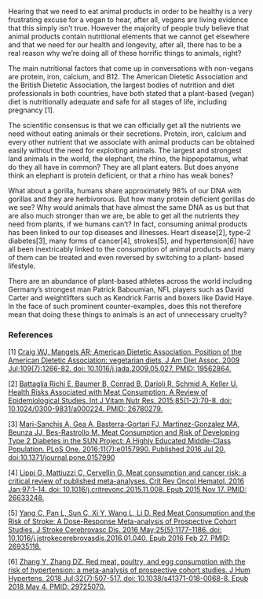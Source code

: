 Hearing that we need to eat animal products in order to be healthy is a very frustrating excuse for a vegan to hear, after all, vegans are living evidence that this simply isn’t true. However the majority of people truly believe that animal products contain nutritional elements that we cannot get elsewhere and that we need for our health and longevity, after all, there has to be a real reason why we’re doing all of these horrific things to animals, right? 

The main nutritional factors that come up in conversations with non-vegans are protein, iron, calcium, and B12. The American Dietetic Association and the British Dietetic Association, the largest bodies of nutrition and diet professionals in both countries, have both stated that a plant-based (vegan) diet is nutritionally adequate and safe for all stages of life, including pregnancy [1].

The scientific consensus is that we can officially get all the nutrients we need without eating animals or their secretions. Protein, iron, calcium and every other nutrient that we associate with animal products can be obtained easily without the need for exploiting animals. The largest and strongest land animals in the world, the elephant, the rhino, the hippopotamus, what do they all have in common? They are all plant eaters. But does anyone think an elephant is protein deficient, or that a rhino has weak bones? 

What about a gorilla, humans share approximately 98% of our DNA with gorillas and they are herbivorous. But how many protein deficient gorillas do we see? Why would animals that have almost the same DNA as us but that are also much stronger than we are, be able to get all the nutrients they need from plants, if we humans can’t? In fact, consuming animal products has been linked to our top diseases and illnesses. Heart disease[2], type-2 diabetes[3], many forms of cancer[4], strokes[5], and hypertension[6] have all been inextricably linked to the consumption of animal products and many of them can be treated and even reversed by switching to a plant- based lifestyle. 

There are an abundance of plant-based athletes across the world including Germany’s strongest man Patrick Baboumian, NFL players such as David Carter and weightlifters such as Kendrick Farris and boxers like David Haye. In the face of such prominent counter-examples, does this not therefore mean that doing these things to animals is an act of unnecessary cruelty?


### References
[1] [Craig WJ, Mangels AR; American Dietetic Association. Position of the American Dietetic Association: vegetarian diets. J Am Diet Assoc. 2009 Jul;109(7):1266-82. doi: 10.1016/j.jada.2009.05.027. PMID: 19562864.](https://pubmed.ncbi.nlm.nih.gov/19562864/)

[2] [Battaglia Richi E, Baumer B, Conrad B, Darioli R, Schmid A, Keller U. Health Risks Associated with Meat Consumption: A Review of Epidemiological Studies. Int J Vitam Nutr Res. 2015;85(1-2):70-8. doi: 10.1024/0300-9831/a000224. PMID: 26780279.](https://pubmed.ncbi.nlm.nih.gov/26780279/)

[3] [Mari-Sanchis A, Gea A, Basterra-Gortari FJ, Martinez-Gonzalez MA, Beunza JJ, Bes-Rastrollo M. Meat Consumption and Risk of Developing Type 2 Diabetes in the SUN Project: A Highly Educated Middle-Class Population. PLoS One. 2016;11(7):e0157990. Published 2016 Jul 20. doi:10.1371/journal.pone.0157990](https://www.ncbi.nlm.nih.gov/pmc/articles/PMC4954662/)

[4] [Lippi G, Mattiuzzi C, Cervellin G. Meat consumption and cancer risk: a critical review of published meta-analyses. Crit Rev Oncol Hematol. 2016 Jan;97:1-14. doi: 10.1016/j.critrevonc.2015.11.008. Epub 2015 Nov 17. PMID: 26633248.](https://pubmed.ncbi.nlm.nih.gov/26633248/)

[5] [Yang C, Pan L, Sun C, Xi Y, Wang L, Li D. Red Meat Consumption and the Risk of Stroke: A Dose-Response Meta-analysis of Prospective Cohort Studies. J Stroke Cerebrovasc Dis. 2016 May;25(5):1177-1186. doi: 10.1016/j.jstrokecerebrovasdis.2016.01.040. Epub 2016 Feb 27. PMID: 26935118.](https://pubmed.ncbi.nlm.nih.gov/26935118/)

[6] [Zhang Y, Zhang DZ. Red meat, poultry, and egg consumption with the risk of hypertension: a meta-analysis of prospective cohort studies. J Hum Hypertens. 2018 Jul;32(7):507-517. doi: 10.1038/s41371-018-0068-8. Epub 2018 May 4. PMID: 29725070.](https://pubmed.ncbi.nlm.nih.gov/29725070/)